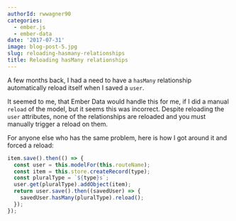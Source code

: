 ```yaml
---
authorId: rwwagner90
categories:
  - ember.js
  - ember-data
date: '2017-07-31'
image: blog-post-5.jpg
slug: reloading-hasmany-relationships
title: Reloading hasMany relationships
---
```


A few months back, I had a need to have a `hasMany` relationship automatically reload itself when I saved a `user`.

It seemed to me, that Ember Data would handle this for me, if I did a manual `reload` of the model, but it seems this was incorrect. Despite reloading the `user` attributes, none of the relationships are reloaded and you must manually trigger a reload on them.

For anyone else who has the same problem, here is how I got around it and forced a reload:

```javascript
item.save().then(() => {
  const user = this.modelFor(this.routeName);
  const item = this.store.createRecord(type);
  const pluralType = `${type}s`;
  user.get(pluralType).addObject(item);
  return user.save().then((savedUser) => {
    savedUser.hasMany(pluralType).reload();
  });
});
```
